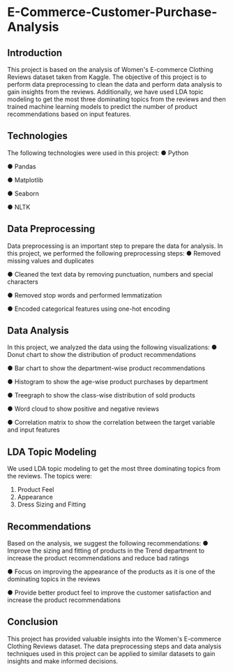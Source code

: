 # E-Commerce-Customer-Purchase-Analysis
## Introduction
This project is based on the analysis of Women's E-commerce Clothing Reviews dataset taken from Kaggle. The objective of this project is to perform data preprocessing to clean the data and perform data analysis to gain insights from the reviews. Additionally, we have used LDA topic modeling to get the most three dominating topics from the reviews and then trained machine learning models to predict the number of product recommendations based on input features.
## Technologies
The following technologies were used in this project:
●	Python

●	Pandas

●	Matplotlib

●	Seaborn

●	NLTK

## Data Preprocessing
Data preprocessing is an important step to prepare the data for analysis. In this project, we performed the following preprocessing steps:
●	Removed missing values and duplicates

●	Cleaned the text data by removing punctuation, numbers and special characters

●	Removed stop words and performed lemmatization

●	Encoded categorical features using one-hot encoding

## Data Analysis
In this project, we analyzed the data using the following visualizations:
●	Donut chart to show the distribution of product recommendations

●	Bar chart to show the department-wise product recommendations

●	Histogram to show the age-wise product purchases by department

●	Treegraph to show the class-wise distribution of sold products

●	Word cloud to show positive and negative reviews

●	Correlation matrix to show the correlation between the target variable and input features
## LDA Topic Modeling
We used LDA topic modeling to get the most three dominating topics from the reviews. The topics were:
1.	Product Feel
2.	Appearance
3.	Dress Sizing and Fitting

## Recommendations
Based on the analysis, we suggest the following recommendations:
●	Improve the sizing and fitting of products in the Trend department to increase the product recommendations and reduce bad ratings

●	Focus on improving the appearance of the products as it is one of the dominating topics in the reviews

●	Provide better product feel to improve the customer satisfaction and increase the product recommendations


## Conclusion
This project has provided valuable insights into the Women's E-commerce Clothing Reviews dataset. The data preprocessing steps and data analysis techniques used in this project can be applied to similar datasets to gain insights and make informed decisions.

